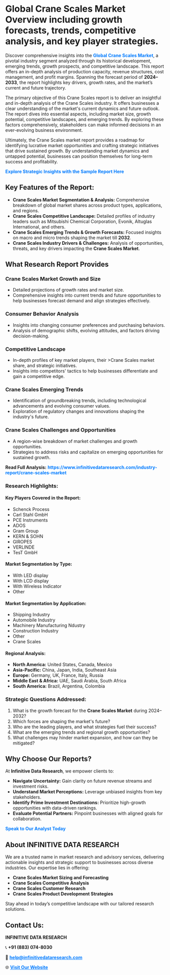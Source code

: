 <h1>Global Crane Scales Market Overview including growth forecasts, trends, competitive analysis, and key player strategies.</h1>
<p>
Discover comprehensive insights into the 
<a href="https://www.infinitivedataresearch.com/industry-report/crane-scales-market" rel="dofollow" style="color: #007BFF; text-decoration: none;"><strong>Global Crane Scales Market</strong></a>, a pivotal industry segment analyzed through its historical development, emerging trends, growth prospects, and competitive landscape. This report offers an in-depth analysis of production capacity, revenue structures, cost management, and profit margins. Spanning the forecast period of <strong>2024–2033</strong>, the report highlights key drivers, growth rates, and the market’s current and future trajectory.
</p>
<p>
The primary objective of this Crane Scales report is to deliver an insightful and in-depth analysis of the Crane Scales industry. It offers businesses a clear understanding of the market's current dynamics and future outlook. The report dives into essential aspects, including market size, growth potential, competitive landscapes, and emerging trends. By exploring these factors comprehensively, stakeholders can make informed decisions in an ever-evolving business environment.
</p>
<p>
Ultimately, the Crane Scales market report provides a roadmap for identifying lucrative market opportunities and crafting strategic initiatives that drive sustained growth. By understanding market dynamics and untapped potential, businesses can position themselves for long-term success and profitability.
</p>
<p>
<a href="https://www.infinitivedataresearch.com/request-sample/reportId=112437" style="color: #007BFF; text-decoration: none;"><strong>Explore Strategic Insights with the Sample Report Here</strong></a>
</p>

<h2>Key Features of the Report:</h2>
<ul>
<li><strong>Crane Scales Market Segmentation & Analysis:</strong> Comprehensive breakdown of global market shares across product types, applications, and regions.</li>
<li><strong>Crane Scales Competitive Landscape:</strong> Detailed profiles of industry leaders such as Mitsubishi Chemical Corporation, Evonik, Altuglas International, and others.</li>
<li><strong>Crane Scales Emerging Trends & Growth Forecasts:</strong> Focused insights on macro and micro trends shaping the market till <strong>2032</strong>.</li>
<li><strong>Crane Scales Industry Drivers & Challenges:</strong> Analysis of opportunities, threats, and key drivers impacting the <strong>Crane Scales Market</strong>.</li>
</ul>

<h2>What Research Report Provides</h2>
<h3>Crane Scales Market Growth and Size</h3>
<ul>
<li>Detailed projections of growth rates and market size.</li>
<li>Comprehensive insights into current trends and future opportunities to help businesses forecast demand and align strategies effectively.</li>
</ul>

<h3>Consumer Behavior Analysis</h3>
<ul>
<li>Insights into changing consumer preferences and purchasing behaviors.</li>
<li>Analysis of demographic shifts, evolving attitudes, and factors driving decision-making.</li>
</ul>

<h3>Competitive Landscape</h3>
<ul>
<li>In-depth profiles of key market players, their >Crane Scales market share, and strategic initiatives.</li>
<li>Insights into competitors' tactics to help businesses differentiate and gain a competitive edge.</li>
</ul>

<h3>Crane Scales Emerging Trends</h3>
<ul>
<li>Identification of groundbreaking trends, including technological advancements and evolving consumer values.</li>
<li>Exploration of regulatory changes and innovations shaping the industry's future.</li>
</ul>

<h3>Crane Scales Challenges and Opportunities</h3>
<ul>
<li>A region-wise breakdown of market challenges and growth opportunities.</li>
<li>Strategies to address risks and capitalize on emerging opportunities for sustained growth.</li>
</ul>
<p><strong>Read Full Analysis:</strong> <a href="https://www.infinitivedataresearch.com/industry-report/crane-scales-market" rel="dofollow" style="color: #007BFF; text-decoration: none;"><strong>https://www.infinitivedataresearch.com/industry-report/crane-scales-market</strong></a></p>
<h3>Research Highlights:</h3>
<h4>Key Players Covered in the Report:</h4>
<ul><li>Schenck Process</li><li>Carl Stahl GmbH</li><li>PCE Instruments</li><li>ADOS</li><li>Gram Group</li><li>KERN &amp; SOHN</li><li>GIROPES</li><li>VERLINDE</li><li>TesT GmbH</li></ul>
<h4>Market Segmentation by Type:</h4>
<ul><li>With LED display</li><li>With LCD display</li><li>With Wireless Indicator</li><li>Other</li></ul>
<h4>Market Segmentation by Application:</h4>
<ul><li>Shipping Industry</li><li>Automobile Industry</li><li>Machinery Manufacturing Ndustry</li><li>Construction Industry</li><li>Other</li><li>Crane Scales</li></ul>

<h4>Regional Analysis:</h4>
<ul>
<li><strong>North America:</strong> United States, Canada, Mexico</li>
<li><strong>Asia-Pacific:</strong> China, Japan, India, Southeast Asia</li>
<li><strong>Europe:</strong> Germany, UK, France, Italy, Russia</li>
<li><strong>Middle East & Africa:</strong> UAE, Saudi Arabia, South Africa</li>
<li><strong>South America:</strong> Brazil, Argentina, Colombia</li>
</ul>

<h3>Strategic Questions Addressed:</h3>
<ol>
<li>What is the growth forecast for the <strong>Crane Scales Market</strong> during 2024–2032?</li>
<li>Which forces are shaping the market's future?</li>
<li>Who are the leading players, and what strategies fuel their success?</li>
<li>What are the emerging trends and regional growth opportunities?</li>
<li>What challenges may hinder market expansion, and how can they be mitigated?</li>
</ol>

<h2>Why Choose Our Reports?</h2>
<p>At <strong>Infinitive Data Research</strong>, we empower clients to:</p>
<ul>
<li><strong>Navigate Uncertainty:</strong> Gain clarity on future revenue streams and investment risks.</li>
<li><strong>Understand Market Perceptions:</strong> Leverage unbiased insights from key stakeholders.</li>
<li><strong>Identify Prime Investment Destinations:</strong> Prioritize high-growth opportunities with data-driven rankings.</li>
<li><strong>Evaluate Potential Partners:</strong> Pinpoint businesses with aligned goals for collaboration.</li>
</ul>
<p><a href="https://www.infinitivedataresearch.com/industry-report/crane-scales-market" rel="dofollow" style="color: #007BFF; text-decoration: none;"><strong>Speak to Our Analyst Today</strong></a></p>

<h2>About INFINITIVE DATA RESEARCH</h2>
<p>We are a trusted name in market research and advisory services, delivering actionable insights and strategic support to businesses across diverse industries. Our expertise lies in offering:</p>
<ul>
<li><strong>Crane Scales Market Sizing and Forecasting</strong></li>
<li><strong>Crane Scales Competitive Analysis</strong></li>
<li><strong>Crane Scales Customer Research</strong></li>
<li><strong>Crane Scales Product Development Strategies</strong></li>
</ul>
<p>Stay ahead in today’s competitive landscape with our tailored research solutions.</p>

<h2>Contact Us:</h2>
<p><strong>INFINITIVE DATA RESEARCH</strong></p>
<p>📞 <strong>+91 (883) 074-8030</strong></p>
<p>📧 <strong><a href="mailto:help@infinitivedataresearch.com" style="color: #007BFF;">help@infinitivedataresearch.com</a></strong></p>
<p>🌐 <strong><a href="https://www.infinitivedataresearch.com" rel="dofollow" style="color: #007BFF;">Visit Our Website</a></strong></p>